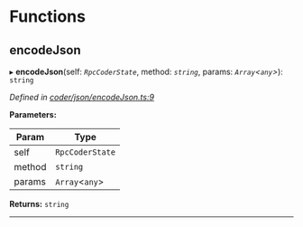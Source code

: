

# Functions

<a id="encodejson"></a>

##  encodeJson

▸ **encodeJson**(self: *`RpcCoderState`*, method: *`string`*, params: *`Array`<`any`>*): `string`

*Defined in [coder/json/encodeJson.ts:9](https://github.com/polkadot-js/api/blob/1635638/packages/rpc-provider/src/coder/json/encodeJson.ts#L9)*

**Parameters:**

| Param | Type |
| ------ | ------ |
| self | `RpcCoderState` |
| method | `string` |
| params | `Array`<`any`> |

**Returns:** `string`

___

